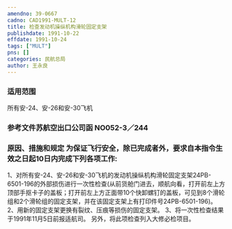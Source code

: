 ```yaml
---
amendno: 39-0667  
cadno: CAD1991-MULT-12  
title: 检查发动机操纵机构滑轮固定支架  
publishdate: 1991-10-22  
effdate: 1991-10-24  
tags: ["MULT"]  
pns: []  
categories: 民航总局  
author: 王永良  
---
```

  
### 适用范围  
所有安-24、安-26和安-30飞机  
  
<!--more-->  
### 参考文件苏航空出口公司函 NO052-3／244  
  
### 原因、措施和规定     为保证飞行安全，除已完成者外，要求自本指令生效之日起10日内完成下列各项工作:  
1、对所有安-24、安-26和安-30飞机的发动机操纵机构滑轮固定支架24PB-6501-196的外部损伤进行一次性检查(从前货舱门进去，顺航向看，打开前左上方顶部手抠卡子的盖板；打开前左上方正面带10个快卸螺钉的盖板，可见到8个滑轮组和2个滑轮组的固定支架，并在该固定支架上有打印件号24PB-6501-196)。  
    2、用新的固定支架更换有裂纹、压痕等损伤的固定支架。     3、将一次性检查结果于1991年11月5日前报适航司。     另外，将此项检查列入大修必检项目。  
